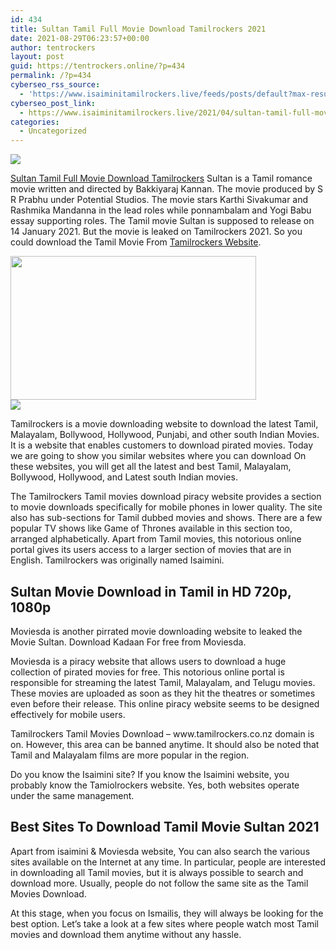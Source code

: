 ```yaml
---
id: 434
title: Sultan Tamil Full Movie Download Tamilrockers 2021
date: 2021-08-29T06:23:57+00:00
author: tentrockers
layout: post
guid: https://tentrockers.online/?p=434
permalink: /?p=434
cyberseo_rss_source:
  - 'https://www.isaiminitamilrockers.live/feeds/posts/default?max-results=150&start-index=1'
cyberseo_post_link:
  - https://www.isaiminitamilrockers.live/2021/04/sultan-tamil-full-movie-download.html
categories:
  - Uncategorized
---
```

<div class="media_block">
  <img src="https://1.bp.blogspot.com/-2wdZtoG3PpY/YGWnCRBAa0I/AAAAAAAAAmY/LRli4E72qEQjgw_aZNVLybCTxXu0T4Y-gCLcBGAsYHQ/s72-w393-h230-c/maxresdefault%2B%25283%2529.jpg" class="media_thumbnail" />
</div>

<meta content=" Sultan Tamil Full Movie Download Tamilrockers &nbsp; Sultan is a Tamil romance movie written and directed by Bakkiyaraj Kannan. The movie produ..." name="twitter:description" />

  


<center>
</center>

<span face="&quot;Source Sans Pro&quot;, &quot;Helvetica Neue&quot;, sans-serif"><a href="https://www.tamilrockers.co.nz/sulthan-tamil-full-hd-movie-download-isaimini/">Sultan Tamil Full Movie Download Tamilrockers</a>&nbsp;</span><span face="&quot;Source Sans Pro&quot;, &quot;Helvetica Neue&quot;, sans-serif">Sultan is a Tamil romance movie written and directed by Bakkiyaraj Kannan. The movie produced by S R Prabhu under Potential Studios. The movie stars Karthi Sivakumar and Rashmika Mandanna in the lead roles while ponnambalam and Yogi Babu essay supporting roles. The Tamil movie Sultan is supposed to release on 14 January 2021. But the movie is leaked on Tamilrockers 2021. So you could download the Tamil Movie From <a href="http://www.tamilrockers.co.nz" target="_blank" rel="noopener">Tamilrockers Website</a>.</span>

<div class="separator">
  <a href="https://1.bp.blogspot.com/-2wdZtoG3PpY/YGWnCRBAa0I/AAAAAAAAAmY/LRli4E72qEQjgw_aZNVLybCTxXu0T4Y-gCLcBGAsYHQ/s1280/maxresdefault%2B%25283%2529.jpg"><img loading="lazy" border="0" data-original-height="720" data-original-width="1280" height="230" src="https://1.bp.blogspot.com/-2wdZtoG3PpY/YGWnCRBAa0I/AAAAAAAAAmY/LRli4E72qEQjgw_aZNVLybCTxXu0T4Y-gCLcBGAsYHQ/w393-h230/maxresdefault%2B%25283%2529.jpg" width="393" /></a>
</div>



<div class="separator">
  <a href="https://www.tamilrockers.co.nz/sulthan-full-movie-download-tamilrockers/" target><img border="0" data-original-height="250" data-original-width="300" src="https://1.bp.blogspot.com/-nfbzYVobUik/YMlpOerzdgI/AAAAAAAAA3U/Fhc_8TagJ7892apqthfj4cn2NLEDUwxXQCLcBGAsYHQ/s0/e854879156f0849f3d27a89db88ed039.png" /></a>
</div>

<div>
  <p>
    <span>Tamilrockers&nbsp;</span>is a movie downloading website to download the latest Tamil, Malayalam, Bollywood, Hollywood, Punjabi, and other south Indian Movies. It is a website that enables customers to download pirated movies. Today we are going to show you similar websites where you can download&nbsp;On these websites, you will get all the latest and best Tamil, Malayalam, Bollywood, Hollywood, and Latest south Indian movies.
  </p>
</div>

<div>
  <p>
    The Tamilrockers Tamil movies download piracy website provides a section to movie downloads specifically for mobile phones in lower quality. The site also has sub-sections for Tamil dubbed movies and shows. There are a few popular TV shows like Game of Thrones available in this section too, arranged alphabetically. Apart from Tamil movies, this notorious online portal gives its users access to a larger section of movies that are in English. Tamilrockers was originally named Isaimini.
  </p>
</div>

<div>
  <h2>
    Sultan Movie Download in Tamil in HD 720p, 1080p&nbsp;
  </h2>
  
  <p>
    Moviesda is another pirrated movie downloading website to leaked the Movie Sultan. Download Kadaan For free from Moviesda.
  </p>
  
  <p>
    Moviesda is a piracy website that allows users to download a huge collection of pirated movies for free. This notorious online portal is responsible for streaming the latest Tamil, Malayalam, and Telugu movies. These movies are uploaded as soon as they hit the theatres or sometimes even before their release. This online piracy website seems to be designed effectively for mobile users.
  </p>
  
  <p>
    <span>Tamilrockers Tamil Movies Download –&nbsp;</span>www.tamilrockers.co.nz domain is on. However, this area can be banned anytime. It should also be noted that Tamil and Malayalam films are more popular in the region.
  </p>
  
  <p>
    Do you know the Isaimini site? If you know the Isaimini website, you probably know the Tamiolrockers website. Yes, both websites operate under the same management.
  </p>
  
  <h2>
    Best Sites To Download Tamil Movie Sultan 2021
  </h2>
  
  <p>
    Apart from isaimini & Moviesda website, You can also search the various sites available on the Internet at any time. In particular, people are interested in downloading all Tamil movies, but it is always possible to search and download more. Usually, people do not follow the same site as the Tamil Movies Download.
  </p>
  
  <p>
    At this stage, when you focus on Ismailis, they will always be looking for the best option. Let’s take a look at a few sites where people watch most Tamil movies and download them anytime without any hassle.
  </p>
</div>

<center>
</center>